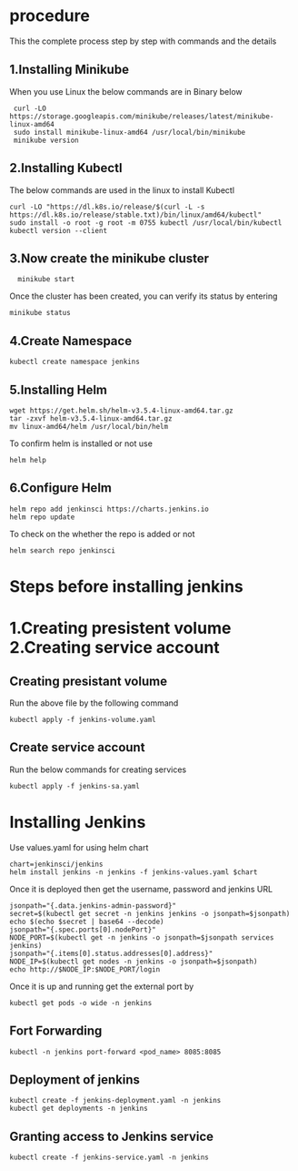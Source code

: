 # procedure

This the complete process step by step with commands and the details

<h2> 1.Installing Minikube </h2>
When you use Linux the below commands are in Binary below

```
 curl -LO https://storage.googleapis.com/minikube/releases/latest/minikube-linux-amd64
 sudo install minikube-linux-amd64 /usr/local/bin/minikube
 minikube version
```

<h2>2.Installing Kubectl</h2>
The below commands are used in the linux to install Kubectl

```
curl -LO "https://dl.k8s.io/release/$(curl -L -s https://dl.k8s.io/release/stable.txt)/bin/linux/amd64/kubectl"
sudo install -o root -g root -m 0755 kubectl /usr/local/bin/kubectl
kubectl version --client
```

<h2>3.Now create the minikube cluster</h2>

```
  minikube start
```

Once the cluster has been created, you can verify its status by entering

```
minikube status
```

<h2>4.Create Namespace</h2>

```
kubectl create namespace jenkins
```

<h2>5.Installing Helm</h2>

```
wget https://get.helm.sh/helm-v3.5.4-linux-amd64.tar.gz
tar -zxvf helm-v3.5.4-linux-amd64.tar.gz
mv linux-amd64/helm /usr/local/bin/helm
```

To confirm helm is installed or not use 

```
helm help
```

<h2>6.Configure Helm</h2>

```
helm repo add jenkinsci https://charts.jenkins.io
helm repo update
```

To check on the whether the repo is added or not 

```
helm search repo jenkinsci
```

<h1> Steps before installing jenkins <h1>
  1.Creating presistent volume
  2.Creating service account
  
  <h2>Creating presistant volume</h2>
  Run the above file by the following command
  
  ```
  kubectl apply -f jenkins-volume.yaml
  ```
  
  <h2>Create service account</h2>
  Run the below commands for creating services
  
  ```
  kubectl apply -f jenkins-sa.yaml
  ```

<h1>Installing Jenkins</h1>
Use values.yaml for using helm chart

```
chart=jenkinsci/jenkins
helm install jenkins -n jenkins -f jenkins-values.yaml $chart
```

Once it is deployed then get the username, password and jenkins URL

```
jsonpath="{.data.jenkins-admin-password}"
secret=$(kubectl get secret -n jenkins jenkins -o jsonpath=$jsonpath)
echo $(echo $secret | base64 --decode)
jsonpath="{.spec.ports[0].nodePort}"
NODE_PORT=$(kubectl get -n jenkins -o jsonpath=$jsonpath services jenkins)
jsonpath="{.items[0].status.addresses[0].address}"
NODE_IP=$(kubectl get nodes -n jenkins -o jsonpath=$jsonpath)
echo http://$NODE_IP:$NODE_PORT/login
```

Once it is up and running get the external port by

```
kubectl get pods -o wide -n jenkins
```

<h2>Fort Forwarding</h2>

```
kubectl -n jenkins port-forward <pod_name> 8085:8085
```

<h2>Deployment of jenkins</h2>

```
kubectl create -f jenkins-deployment.yaml -n jenkins
kubectl get deployments -n jenkins
```

<h2> Granting access to Jenkins service</h2>

```
kubectl create -f jenkins-service.yaml -n jenkins
```

